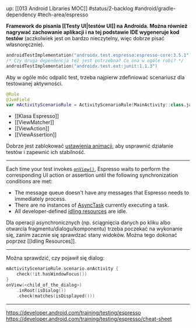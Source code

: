 up: [[013 Android Libraries MOC]]
#status/2-backlog
#android/gradle-dependency
#tech-area/espresso

**Framework do pisania [[Testy UI|testów UI]] na Androida. Można również nagrywać zachowanie aplikacji i na tej podstawie IDE wygeneruje kod testów** (aczkolwiek jest on bardzo nieczytelny, więc dobrze pisać własnoręcznie).

```kotlin
androidTestImplementation("androidx.test.espresso:espresso-core:3.5.1")
/* Czy druga dependencja też jest potrzebna? Co ona w ogóle robi? */
androidTestImplementation("androidx.test.ext:junit:1.1.3")
```

Aby w ogóle móc odpalić test, trzeba najpierw zdefiniować scenariusz dla testowanej aktywności.

```kotlin
@Rule  
@JvmField  
var mActivityScenarioRule = ActivityScenarioRule(MainActivity::class.java)
```


- [[Klasa Espresso]]
- [[ViewMatcher]]
- [[ViewAction]] 
- [[ViewAssertion]] 

Dobrze jest zablokować [ustawienia animacji](https://developer.android.com/training/testing/espresso/setup#set-up-environment), aby usprawnić działanie testów i zapewnić ich stabilność.

---

Each time your test invokes [`onView()`](https://developer.android.com/reference/androidx/test/espresso/Espresso#onView(org.hamcrest.Matcher%3Candroid.view.View%3E)), Espresso waits to perform the corresponding UI action or assertion until the following synchronization conditions are met:

- The message queue doesn't have any messages that Espresso needs to immediately process.
- There are no instances of [AsyncTask](https://developer.android.com/reference/android/os/AsyncTask) currently executing a task.
- All developer-defined [idling resources](https://developer.android.com/training/testing/espresso/idling-resource) are idle.

Dla operacji asynchronicznych (np. ściągnięcia danych po kliku albo otwarcia fragmentu/dialogu/komponentu) trzeba poczekać na wykonanie się, zanim zacznie się sprawdzać stany widoków. Można tego dokonać poprzez [[Idling Resources]].    

---

Można sprawdzić, czy pojawił się dialog:

```kotlin
mActivityScenarioRule.scenario.onActivity {  
    check(!it.hasWindowFocus())  
}  
onView(<child_of_the_dialog>)  
    .inRoot(isDialog())  
    .check(matches(isDisplayed()))
```

---
https://developer.android.com/training/testing/espresso
https://developer.android.com/training/testing/espresso/cheat-sheet